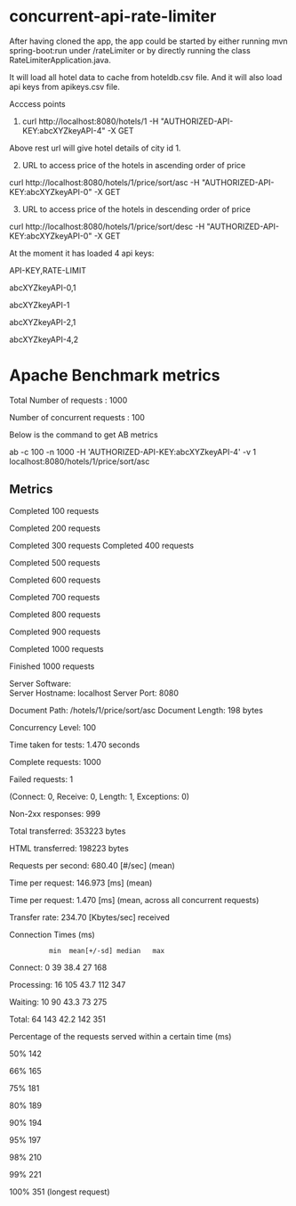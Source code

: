 # concurrent-api-rate-limiter

After having cloned the app, the app could be started by either running mvn spring-boot:run under /rateLimiter or by directly running the class RateLimiterApplication.java.

It will load all hotel data to cache from hoteldb.csv file. And it will also load api keys from apikeys.csv file.

Acccess points

1. curl http://localhost:8080/hotels/1 -H "AUTHORIZED-API-KEY:abcXYZkeyAPI-4"  -X GET

Above rest url will give hotel details of city id 1.

2. URL to access price of the hotels in ascending order of price

curl http://localhost:8080/hotels/1/price/sort/asc -H "AUTHORIZED-API-KEY:abcXYZkeyAPI-0"  -X GET

3. URL to access price of the hotels in descending order of price

curl http://localhost:8080/hotels/1/price/sort/desc -H "AUTHORIZED-API-KEY:abcXYZkeyAPI-0"  -X GET


At the moment it has loaded 4 api keys:

API-KEY,RATE-LIMIT

abcXYZkeyAPI-0,1

abcXYZkeyAPI-1

abcXYZkeyAPI-2,1

abcXYZkeyAPI-4,2

# Apache Benchmark metrics

Total Number of requests : 1000

Number of concurrent requests : 100


Below is the command to get AB metrics

ab -c 100 -n 1000 -H 'AUTHORIZED-API-KEY:abcXYZkeyAPI-4' -v 1 localhost:8080/hotels/1/price/sort/asc


Metrics
--------

Completed 100 requests

Completed 200 requests

Completed 300 requests
Completed 400 requests

Completed 500 requests

Completed 600 requests

Completed 700 requests

Completed 800 requests

Completed 900 requests

Completed 1000 requests

Finished 1000 requests


Server Software:        
Server Hostname:        localhost
Server Port:            8080

Document Path:          /hotels/1/price/sort/asc
Document Length:        198 bytes

Concurrency Level:      100

Time taken for tests:   1.470 seconds

Complete requests:      1000

Failed requests:        1

   (Connect: 0, Receive: 0, Length: 1, Exceptions: 0)
   
Non-2xx responses:      999

Total transferred:      353223 bytes

HTML transferred:       198223 bytes

Requests per second:    680.40 [#/sec] (mean)

Time per request:       146.973 [ms] (mean)

Time per request:       1.470 [ms] (mean, across all concurrent requests)

Transfer rate:          234.70 [Kbytes/sec] received


Connection Times (ms)

              min  mean[+/-sd] median   max
              
Connect:        0   39  38.4     27     168

Processing:    16  105  43.7    112     347

Waiting:       10   90  43.3     73     275

Total:         64  143  42.2    142     351


Percentage of the requests served within a certain time (ms)

  50%    142
  
  66%    165
  
  75%    181
  
  80%    189
  
  90%    194
  
  95%    197
  
  98%    210
  
  99%    221
  
 100%    351 (longest request)
 

